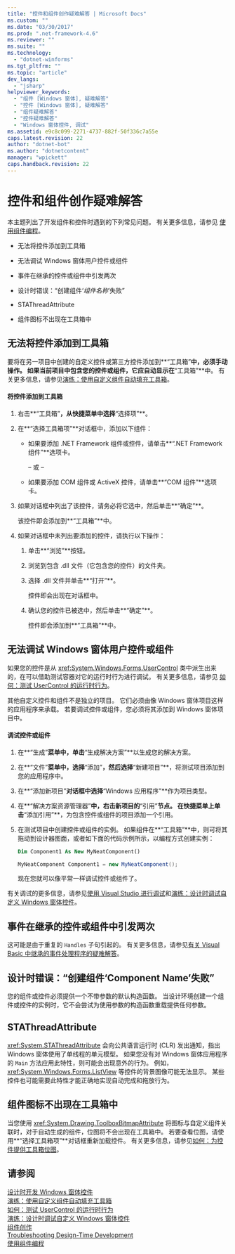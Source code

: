 ```yaml
---
title: "控件和组件创作疑难解答 | Microsoft Docs"
ms.custom: ""
ms.date: "03/30/2017"
ms.prod: ".net-framework-4.6"
ms.reviewer: ""
ms.suite: ""
ms.technology: 
  - "dotnet-winforms"
ms.tgt_pltfrm: ""
ms.topic: "article"
dev_langs: 
  - "jsharp"
helpviewer_keywords: 
  - "组件 [Windows 窗体], 疑难解答"
  - "控件 [Windows 窗体], 疑难解答"
  - "组件疑难解答"
  - "控件疑难解答"
  - "Windows 窗体控件, 调试"
ms.assetid: e9c8c099-2271-4737-882f-50f336c7a55e
caps.latest.revision: 22
author: "dotnet-bot"
ms.author: "dotnetcontent"
manager: "wpickett"
caps.handback.revision: 22
---
```

# 控件和组件创作疑难解答
本主题列出了开发组件和控件时遇到的下列常见问题。  有关更多信息，请参见 [使用组件编程](../Topic/Programming%20with%20Components.md)。  
  
-   无法将控件添加到工具箱  
  
-   无法调试 Windows 窗体用户控件或组件  
  
-   事件在继承的控件或组件中引发两次  
  
-   设计时错误：“创建组件‘*组件名称*’失败”  
  
-   STAThreadAttribute  
  
-   组件图标不出现在工具箱中  
  
## 无法将控件添加到工具箱  
 要将在另一项目中创建的自定义控件或第三方控件添加到**“工具箱”**中，必须手动操作。  如果当前项目中包含您的控件或组件，它应自动显示在**“工具箱”**中。  有关更多信息，请参见[演练：使用自定义组件自动填充工具箱](../../../../docs/framework/winforms/controls/walkthrough-automatically-populating-the-toolbox-with-custom-components.md)。  
  
#### 将控件添加到工具箱  
  
1.  右击**“工具箱”**，从快捷菜单中选择**“选择项”**。  
  
2.  在**“选择工具箱项”**对话框中，添加以下组件：  
  
    -   如果要添加 .NET Framework 组件或控件，请单击**“.NET Framework 组件”**选项卡。  
  
         – 或 –  
  
    -   如果要添加 COM 组件或 ActiveX 控件，请单击**“COM 组件”**选项卡。  
  
3.  如果对话框中列出了该控件，请务必将它选中，然后单击**“确定”**。  
  
     该控件即会添加到**“工具箱”**中。  
  
4.  如果对话框中未列出要添加的控件，请执行以下操作：  
  
    1.  单击**“浏览”**按钮。  
  
    2.  浏览到包含 .dll 文件（它包含您的控件）的文件夹。  
  
    3.  选择 .dll 文件并单击**“打开”**。  
  
         控件即会出现在对话框中。  
  
    4.  确认您的控件已被选中，然后单击**“确定”**。  
  
         控件即会添加到**“工具箱”**中。  
  
## 无法调试 Windows 窗体用户控件或组件  
 如果您的控件是从 <xref:System.Windows.Forms.UserControl> 类中派生出来的，在可以借助测试容器对它的运行时行为进行调试。  有关更多信息，请参见 [如何：测试 UserControl 的运行时行为](../../../../docs/framework/winforms/controls/how-to-test-the-run-time-behavior-of-a-usercontrol.md)。  
  
 其他自定义控件和组件不是独立的项目。  它们必须由像 Windows 窗体项目这样的应用程序来承载。  若要调试控件或组件，您必须将其添加到 Windows 窗体项目中。  
  
#### 调试控件或组件  
  
1.  在**“生成”**菜单中，单击**“生成解决方案”**以生成您的解决方案。  
  
2.  在**“文件”**菜单中，选择**“添加”**，然后选择**“新建项目”**，将测试项目添加到您的应用程序中。  
  
3.  在**“添加新项目”**对话框中选择**“Windows 应用程序”**作为项目类型。  
  
4.  在**“解决方案资源管理器”**中，右击新项目的**“引用”**节点。  在快捷菜单上单击**“添加引用”**，为包含控件或组件的项目添加一个引用。  
  
5.  在测试项目中创建控件或组件的实例。  如果组件在**“工具箱”**中，则可将其拖动到设计器图面，或者如下面的代码示例所示，以编程方式创建实例：  
  
    ```vb  
    Dim Component1 As New MyNeatComponent()  
    ```  
  
    ```csharp  
    MyNeatComponent Component1 = new MyNeatComponent();  
    ```  
  
     现在您就可以像平常一样调试控件或组件了。  
  
 有关调试的更多信息，请参见[使用 Visual Studio 进行调试](../Topic/Debugging%20in%20Visual%20Studio.md)和[演练：设计时调试自定义 Windows 窗体控件](../../../../docs/framework/winforms/controls/walkthrough-debugging-custom-windows-forms-controls-at-design-time.md)。  
  
## 事件在继承的控件或组件中引发两次  
 这可能是由于重复的 `Handles` 子句引起的。  有关更多信息，请参见[有关 Visual Basic 中继承的事件处理程序的疑难解答](../Topic/Troubleshooting%20Inherited%20Event%20Handlers%20in%20Visual%20Basic.md)。  
  
## 设计时错误：“创建组件‘Component Name’失败”  
 您的组件或控件必须提供一个不带参数的默认构造函数。  当设计环境创建一个组件或控件的实例时，它不会尝试为使用参数的构造函数重载提供任何参数。  
  
## STAThreadAttribute  
 <xref:System.STAThreadAttribute> 会向公共语言运行时 \(CLR\) 发出通知，指出 Windows 窗体使用了单线程的单元模型。  如果您没有对 Windows 窗体应用程序的 `Main` 方法应用此特性，则可能会出现意外的行为。  例如，<xref:System.Windows.Forms.ListView> 等控件的背景图像可能无法显示。  某些控件也可能需要此特性才能正确地实现自动完成和拖放行为。  
  
## 组件图标不出现在工具箱中  
 当您使用 <xref:System.Drawing.ToolboxBitmapAttribute> 将图标与自定义组件关联时，对于自动生成的组件，位图将不会出现在工具箱中。  若要查看位图，请使用**“选择工具箱项”**对话框重新加载控件。  有关更多信息，请参见[如何：为控件提供工具箱位图](../../../../docs/framework/winforms/controls/how-to-provide-a-toolbox-bitmap-for-a-control.md)。  
  
## 请参阅  
 [设计时开发 Windows 窗体控件](../../../../docs/framework/winforms/controls/developing-windows-forms-controls-at-design-time.md)   
 [演练：使用自定义组件自动填充工具箱](../../../../docs/framework/winforms/controls/walkthrough-automatically-populating-the-toolbox-with-custom-components.md)   
 [如何：测试 UserControl 的运行时行为](../../../../docs/framework/winforms/controls/how-to-test-the-run-time-behavior-of-a-usercontrol.md)   
 [演练：设计时调试自定义 Windows 窗体控件](../../../../docs/framework/winforms/controls/walkthrough-debugging-custom-windows-forms-controls-at-design-time.md)   
 [组件创作](../Topic/Component%20Authoring.md)   
 [Troubleshooting Design\-Time Development](../Topic/Troubleshooting%20Design-Time%20Development.md)   
 [使用组件编程](../Topic/Programming%20with%20Components.md)